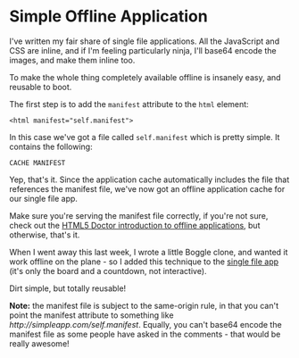 # Simple Offline Application

I've written my fair share of single file applications. All the JavaScript and CSS are inline, and if I'm feeling particularly ninja, I'll base64 encode the images, and make them inline too.

To make the whole thing completely available offline is insanely easy, and reusable to boot.

<!--more-->

The first step is to add the `manifest` attribute to the `html` element:

    <html manifest="self.manifest">

In this case we've got a file called `self.manifest` which is pretty simple. It contains the following:

    CACHE MANIFEST

Yep, that's it. Since the application cache automatically includes the file that references the manifest file, we've now got an offline application cache for our single file app.

Make sure you're serving the manifest file correctly, if you're not sure, check out the [HTML5 Doctor introduction to offline applications](http://html5doctor.com/go-offline-with-application-cache/), but otherwise, that's it.

When I went away this last week, I wrote a little Boggle clone, and wanted it work offline on the plane - so I added this technique to the [single file app](http://rem.io/boggle/) (it's only the board and a countdown, not interactive).

Dirt simple, but totally reusable!

<div class="update"><strong>Note:</strong> the manifest file is subject to the same-origin rule, in that you can't point the manifest attribute to something like <em>http://simpleapp.com/self.manifest</em>. Equally, you can't base64 encode the manifest file as some people have asked in the comments - that would be really awesome!</div>